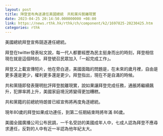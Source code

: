 ```yaml
---
layout: post
title: 拜登宣布角逐連任美國總統　共和黨斥脫離現實
date: 2023-04-25 20:14:50.000000000 +08:00
link: https://news.rthk.hk/rthk/ch/component/k2/1697825-20230425.htm
categories: rthk
---
```


美國總統拜登宣佈競逐連任總統。

拜登在twitter發表帖文說，每一代人都要經歷為民主挺身而出的時刻，拜登相信現在就是這個時刻。拜登號召民眾加入「一起完成工作」。

拜登又上載宣傳短片，他在旁白道，美國面臨的問題是，在未來的歲月裡，自由是更多還是更少，權利更多還是更少。拜登指出，現在不是自滿的時候。

共和黨隨即發表聲明批評拜登脫離現實，說如果讓拜登完成任務，通脹將繼續飆升，犯罪率將上升，美國家庭境況將變得更加糟糕。

共和黨籍的前總統特朗普已經宣佈將再度角逐總統。

現年80歲的拜登如果成功連任，到第二任期結束時將年滿 86歲。

美國全國廣播公司公布民調，一千名受訪的美國成年人中，七成人認為拜登不應尋求連任，反對的人中有近一半認為他年紀太大。
